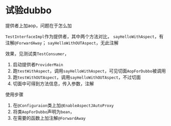 # 试验dubbo

提供者上加aop，问题在于怎么加

```TestInterfaceImpl```作为提供者，其中两个方法对比，
```sayHelloWithAspect```，有注解```@ForwardAway```；
```sayHelloWithOUTAspect```，无此注解

效果，见测试类```TestConsumer```，
1. 启动提供者```ProviderMain```
1. 跑```testWithAspect```，调用```sayHelloWithAspect```，可见切面```AopForDubbo```被调用
1. 跑```testWithOUTAspect```，调用```sayHelloWithOUTAspect```，不过切面
1. 切面中可得到方法信息，传入参数，注解

使用步骤
1. 在```@Configuraion```类上加```@EnableAspectJAutoProxy```
1. 将类```AopForDubbo```声明为```bean```，
1. 在需要的函数上加注解```@ForwardAway```

